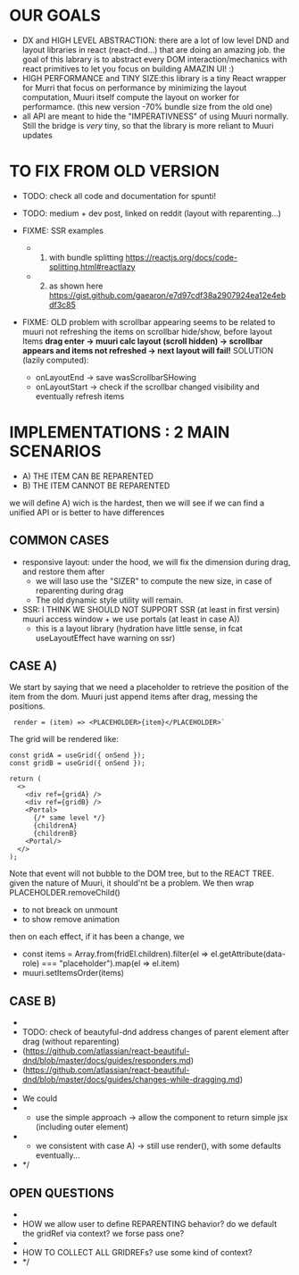 # OUR GOALS

- DX and HIGH LEVEL ABSTRACTION: there are a lot of low level DND and layout libraries in react (react-dnd...) that are doing an amazing job.
  the goal of this labrary is to abstract every DOM interaction/mechanics with react primitives to let you focus on building AMAZIN UI! :)
- HIGH PERFORMANCE and TINY SIZE:this library is a tiny React wrapper for Murri that focus on performance by minimizing the layout computation,
  Muuri itself compute the layout on worker for performamce. (this new version -70% bundle size from the old one)
- all API are meant to hide the "IMPERATIVNESS" of using Muuri normally. Still the bridge is _very_ tiny, so that the library is more reliant to Muuri updates

# TO FIX FROM OLD VERSION

- TODO: check all code and documentation for spunti!

- TODO: medium + dev post, linked on reddit (layout with reparenting...)

- FIXME: SSR examples

  - 1.  with bundle splitting https://reactjs.org/docs/code-splitting.html#reactlazy
  - 2.  as shown here https://gist.github.com/gaearon/e7d97cdf38a2907924ea12e4ebdf3c85

- FIXME: OLD problem with scrollbar appearing seems to be related to muuri not refreshing the items on scrollbar hide/show, before layout Items **drag enter -> muuri calc layout (scroll hidden) -> scrollbar appears and items not refreshed -> next layout will fail!** SOLUTION (lazily computed):
  - onLayoutEnd -> save wasScrollbarSHowing
  - onLayoutStart -> check if the scrollbar changed visibility and eventually refresh items

# IMPLEMENTATIONS : 2 MAIN SCENARIOS

- A) THE ITEM CAN BE REPARENTED
- B) THE ITEM CANNOT BE REPARENTED

we will define A) wich is the hardest, then we will see if we can find a unified API or is better to have differences

## COMMON CASES

- responsive layout: under the hood, we will fix the dimension during drag, and restore them after
  - we will laso use the "SIZER" to compute the new size, in case of reparenting during drag
  - The old dynamic style utility will remain.
- SSR: I THINK WE SHOULD NOT SUPPORT SSR (at least in first versin) muuri access window + we use portals (at least in case A))
  - this is a layout library (hydration have little sense, in fcat useLayoutEffect have warning on ssr)

## CASE A)

We start by saying that we need a placeholder to retrieve the position of the item from the dom.
Muuri just append items after drag, messing the positions.

```tsx
 render = (item) => <PLACEHOLDER>{item}</PLACEHOLDER>`
```

The grid will be rendered like:

```tsx
const gridA = useGrid({ onSend });
const gridB = useGrid({ onSend });

return (
  <>
    <div ref={gridA} />
    <div ref={gridB} />
    <Portal>
      {/* same level */}
      {childrenA}
      {childrenB}
    <Portal/>
  </>
);
```

Note that event will not bubble to the DOM tree, but to the REACT TREE. given the nature of Muuri, it should'nt be a problem.
We then wrap PLACEHOLDER.removeChild()

- to not breack on unmount
- to show remove animation

then on each effect, if it has been a change, we

- const items = Array.from(fridEl.children).filter(el => el.getAttribute(data-role) === "placeholder").map(el => el.item)
- muuri.setItemsOrder(items)

## CASE B)

-
- TODO: check of beautyful-dnd address changes of parent element after drag (without reparenting)
- (https://github.com/atlassian/react-beautiful-dnd/blob/master/docs/guides/responders.md)
- (https://github.com/atlassian/react-beautiful-dnd/blob/master/docs/guides/changes-while-dragging.md)
-
- We could
- - use the simple approach -> allow the component to return simple jsx (including outer element)
- - we consistent with case A) -> still use render(), with some defaults eventually...
- \*/

## OPEN QUESTIONS

-
- HOW we allow user to define REPARENTING behavior? do we default the gridRef via context? we forse pass one?
-
- HOW TO COLLECT ALL GRIDREFs? use some kind of context?
- \*/

```

```
